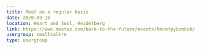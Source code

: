 ```yaml
---
title: Meet on a regular basis
date: 2020-09-18
location: Heart and Soul, Heidelberg
link: https://www.meetup.com/back-to-the-future/events/hmcmfpybcmbxb/
usergroup: smalltalkrn
type: usergroup
---
```


